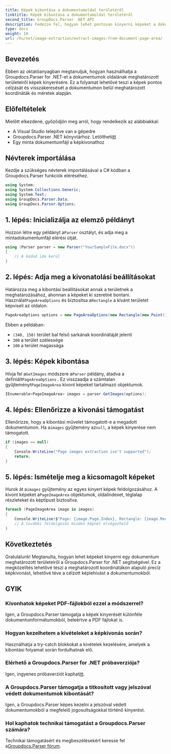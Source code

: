 ```yaml
---
title: Képek kibontása a dokumentumoldal területéről
linktitle: Képek kibontása a dokumentumoldal területéről
second_title: GroupDocs.Parser .NET API
description: Fedezze fel, hogyan lehet pontosan kinyerni képeket a dokumentumokból a Groupdocs.Parser for .NET segítségével. Tanuljon meg konkrét területeket célozni a pontos képkivonás érdekében.
type: docs
weight: 10
url: /hu/net/image-extraction/extract-images-from-document-page-area/
---
```

## Bevezetés
Ebben az oktatóanyagban megtanuljuk, hogyan használhatja a Groupdocs.Parser for .NET-et a dokumentumok oldalának meghatározott területeiről képek kinyerésére. Ez a folyamat lehetővé teszi a képek pontos célzását és visszakeresését a dokumentumon belül meghatározott koordináták és méretek alapján.
## Előfeltételek
Mielőtt elkezdené, győződjön meg arról, hogy rendelkezik az alábbiakkal:
- A Visual Studio telepítve van a gépedre
-  Groupdocs.Parser .NET könyvtárhoz. Letöltheti[itt](https://releases.groupdocs.com/parser/net/)
- Egy minta dokumentumfájl a képkivonathoz
## Névterek importálása
Kezdje a szükséges névterek importálásával a C# kódban a Groupdocs.Parser funkciók eléréséhez.
```csharp
using System;
using System.Collections.Generic;
using System.Text;
using GroupDocs.Parser.Data;
using GroupDocs.Parser.Options;
```
## 1. lépés: Inicializálja az elemző példányt
 Hozzon létre egy példányt a`Parser` osztályt, és adja meg a mintadokumentumfájl elérési útját.
```csharp
using (Parser parser = new Parser("YourSampleFile.docx"))
{
    // A kódod ide kerül
}
```
## 2. lépés: Adja meg a kivonatolási beállításokat
 Határozza meg a kibontási beállításokat annak a területnek a meghatározásához, ahonnan a képeket ki szeretné bontani. Használat`PageAreaOptions` és biztosítsa a`Rectangle` a kívánt területet képviseli az oldalon.
```csharp
PageAreaOptions options = new PageAreaOptions(new Rectangle(new Point(340, 150), new Size(300, 100)));
```
Ebben a példában:
- `(340, 150)` terület bal felső sarkának koordinátáját jelenti
- `300` a terület szélessége
- `100` a terület magassága
## 3. lépés: Képek kibontása
 Hívja fel a`GetImages` módszere a`Parser` példány, átadva a definiált`PageAreaOptions` . Ez visszaadja a számtalan gyűjteményt`PageImageArea` kivont képeket tartalmazó objektumok.
```csharp
IEnumerable<PageImageArea> images = parser.GetImages(options);
```
## 4. lépés: Ellenőrizze a kivonási támogatást
 Ellenőrizze, hogy a kibontási művelet támogatott-e a megadott dokumentumon. Ha a`images` gyűjtemény az`null`, a képek kinyerése nem támogatott.
```csharp
if (images == null)
{
    Console.WriteLine("Page images extraction isn't supported");
    return;
}
```
## 5. lépés: Ismételje meg a kicsomagolt képeket
 Hurok át a`images` gyűjtemény az egyes kinyert képek feldolgozásához. A kivont képeket a`PageImageArea` objektumok, oldalindexet, téglalap részleteket és képtípust biztosítva.
```csharp
foreach (PageImageArea image in images)
{
    Console.WriteLine($"Page: {image.Page.Index}, Rectangle: {image.Rectangle}, Type: {image.FileType}");
    // A további feldolgozás minden képnél elvégezhető
}
```
## Következtetés
Gratulálunk! Megtanulta, hogyan lehet képeket kinyerni egy dokumentum meghatározott területeiről a Groupdocs.Parser for .NET segítségével. Ez a megközelítés lehetővé teszi a meghatározott koordinátákon alapuló precíz képkivonást, lehetővé téve a célzott képlehívást a dokumentumokból.

## GYIK
### Kivonhatok képeket PDF-fájlokból ezzel a módszerrel?
Igen, a Groupdocs.Parser támogatja a képek kinyerését különféle dokumentumformátumokból, beleértve a PDF fájlokat is.
### Hogyan kezelhetem a kivételeket a képkivonás során?
Használhatja a try-catch blokkokat a kivételek kezelésére, amelyek a kibontási folyamat során fordulhatnak elő.
### Elérhető a Groupdocs.Parser for .NET próbaverziója?
 Igen, ingyenes próbaverziót kaphat[itt](https://releases.groupdocs.com/).
### A Groupdocs.Parser támogatja a titkosított vagy jelszóval védett dokumentumok kibontását?
Igen, a Groupdocs.Parser képes kezelni a jelszóval védett dokumentumokból a megfelelő jogosultságokkal történő kinyerést.
### Hol kaphatok technikai támogatást a Groupdocs.Parser számára?
 Technikai támogatásért és megbeszélésekért keresse fel a[Groupdocs.Parser fórum](https://forum.groupdocs.com/c/parser/17).